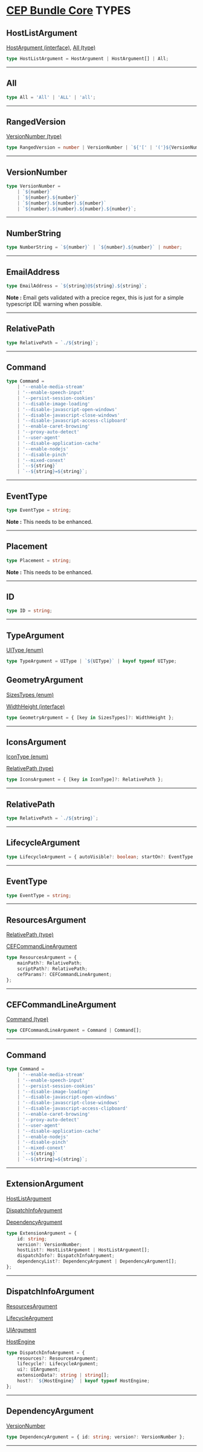 # [CEP Bundle Core](../README.md) **TYPES**

## **HostListArgument**

[HostArgument (interface)](interfaces.md#HostArgument), [All (type)](#All)

```typescript
type HostListArgument = HostArgument | HostArgument[] | All;
```

---

## **All**

```typescript
type All = 'All' | 'ALL' | 'all';
```

---

## **RangedVersion**

[VersionNumber (type)](#VersionNumber)

```typescript
type RangedVersion = number | VersionNumber | `${'[' | '('}${VersionNumber},${VersionNumber}${')' | ']'}`;
```

---

## **VersionNumber**

```typescript
type VersionNumber =
	| `${number}`
	| `${number}.${number}`
	| `${number}.${number}.${number}`
	| `${number}.${number}.${number}.${number}`;
```

---

## **NumberString**

```typescript
type NumberString = `${number}` | `${number}.${number}` | number;
```

---

## **EmailAddress**

```typescript
type EmailAddress = `${string}@${string}.${string}`;
```

**Note :** Email gets validated with a precice regex, this is just for a simple typescript IDE warning when possible.

---

## **RelativePath**

```typescript
type RelativePath = `./${string}`;
```

---

## **Command**

```typescript
type Command =
	| '--enable-media-stream'
	| '--enable-speech-input'
	| '--persist-session-cookies'
	| '--disable-image-loading'
	| '--disable-javascript-open-windows'
	| '--disable-javascript-close-windows'
	| '--disable-javascript-access-clipboard'
	| '--enable-caret-browsing'
	| '--proxy-auto-detect'
	| '--user-agent'
	| '--disable-application-cache'
	| '--enable-nodejs'
	| '--disable-pinch'
	| '--mixed-conext'
	| `--${string}`
	| `--${string}=${string}`;
```

---

## **EventType**

```typescript
type EventType = string;
```

**Note :** This needs to be enhanced.

---

## **Placement**

```typescript
type Placement = string;
```

**Note :** This needs to be enhanced.

---

## **ID**

```typescript
type ID = string;
```

---

## **TypeArgument**

[UIType (enum)](enums.md#UIType)

```typescript
type TypeArgument = UIType | `${UIType}` | keyof typeof UIType;
```

## **GeometryArgument**

[SizesTypes (enum)](enums.md#SizesTypes)

[WidthHeight (interface)](interfaces.md#WidthHeight)

```typescript
type GeometryArgument = { [key in SizesTypes]?: WidthHeight };
```

---

## **IconsArgument**

[IconType (enum)](enums.md#IconType)

[RelativePath (type)](#RelativePath)

```typescript
type IconsArgument = { [key in IconType]?: RelativePath };
```

---

## **RelativePath**

```typescript
type RelativePath = `./${string}`;
```

---

## **LifecycleArgument**

```typescript
type LifecycleArgument = { autoVisible?: boolean; startOn?: EventType | EventType[] };
```

---

## **EventType**

```typescript
type EventType = string;
```

---

## **ResourcesArgument**

[RelativePath (type)](#RelativePath)

[CEFCommandLineArgument](#CEFCommandLineArgument)

```typescript
type ResourcesArgument = {
	mainPath?: RelativePath;
	scriptPath?: RelativePath;
	cefParams?: CEFCommandLineArgument;
};
```

---

## **CEFCommandLineArgument**

[Command (type)](#Command)

```typescript
type CEFCommandLineArgument = Command | Command[];
```

---

## **Command**

```typescript
type Command =
	| '--enable-media-stream'
	| '--enable-speech-input'
	| '--persist-session-cookies'
	| '--disable-image-loading'
	| '--disable-javascript-open-windows'
	| '--disable-javascript-close-windows'
	| '--disable-javascript-access-clipboard'
	| '--enable-caret-browsing'
	| '--proxy-auto-detect'
	| '--user-agent'
	| '--disable-application-cache'
	| '--enable-nodejs'
	| '--disable-pinch'
	| '--mixed-conext'
	| `--${string}`
	| `--${string}=${string}`;
```

---

## **ExtensionArgument**

[HostListArgument](#HostListArgument)

[DispatchInfoArgument](#DispatchInfoArgument)

[DependencyArgument](#DependencyArgument)

```typescript
type ExtensionArgument = {
	id: string;
	version?: VersionNumber;
	hostList?: HostListArgument | HostListArgument[];
	dispatchInfo?: DispatchInfoArgument;
	dependencyList?: DependencyArgument | DependencyArgument[];
};
```

---

## **DispatchInfoArgument**

[ResourcesArgument](#ResourcesArgument)

[LifecycleArgument](#LifecycleArgument)

[UIArgument](interfaces.md#UIArgument)

[HostEngine](enums.md#HostEngine)

```typescript
type DispatchInfoArgument = {
	resources?: ResourcesArgument;
	lifecycle?: LifecycleArgument;
	ui?: UIArgument;
	extensionData?: string | string[];
	host?: `${HostEngine}` | keyof typeof HostEngine;
};
```

---

## **DependencyArgument**

[VersionNumber](#VersionNumber)

```typescript
type DependencyArgument = { id: string; version?: VersionNumber };
```

---

<!--

## ****

```typescript

```

---
-->
